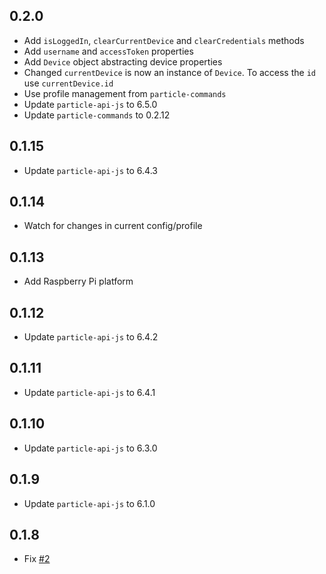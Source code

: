 ## 0.2.0
* Add `isLoggedIn`, `clearCurrentDevice` and `clearCredentials` methods
* Add `username` and `accessToken` properties
* Add `Device` object abstracting device properties
* Changed `currentDevice` is now an instance of `Device`. To access the `id` use `currentDevice.id`
* Use profile management from `particle-commands`
* Update `particle-api-js` to 6.5.0
* Update `particle-commands` to 0.2.12

## 0.1.15
* Update `particle-api-js` to 6.4.3

## 0.1.14
* Watch for changes in current config/profile

## 0.1.13
* Add Raspberry Pi platform

## 0.1.12
* Update `particle-api-js` to 6.4.2

## 0.1.11
* Update `particle-api-js` to 6.4.1

## 0.1.10
* Update `particle-api-js` to 6.3.0

## 0.1.9
* Update `particle-api-js` to 6.1.0

## 0.1.8
* Fix [#2](https://github.com/spark/particle-dev-profiles/issues/2)
